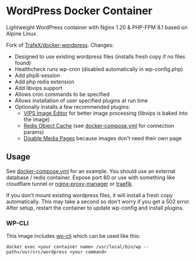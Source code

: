 # WordPress Docker Container

Lightweight WordPress container with Nginx 1.20 & PHP-FPM 8.1 based on Alpine Linux.

Fork of [TrafeX/docker-wordpress](https://github.com/TrafeX/docker-wordpress). Changes:

- Designed to use existing wordpress files (installs fresh copy if no files found)
- Healthcheck runs wp-cron (disabled automatically in wp-config.php)
- Add php8-session
- Add php redis extension
- Add libvips support
- Allows cron commands to be specified
- Allows installation of user specified plugins at run time
- Optionally installs a few recommended plugins:
  - [VIPS Image Editor](https://github.com/henrygd/vips-image-editor) for better image processing (libvips is baked into the image)
  - [Redis Object Cache](https://wordpress.org/plugins/redis-cache/) (see [docker-compose.yml](docker-compose.yml) for connection params)
  - [Disable Media Pages](https://wordpress.org/plugins/disable-media-pages/) because images don't need their own page

## Usage

See [docker-compose.yml](docker-compose.yml) for an example. You should use an external database / redis container. Expose port 80 or use with something like cloudflare tunnel or [nginx-proxy-manager](https://github.com/jc21/nginx-proxy-manager) or [traefik](https://github.com/traefik/traefik).

If you don't mount existing wordpress files, it will install a fresh copy automatically. This may take a second so don't worry if you get a 502 error. After setup, restart the container to update wp-config and install plugins.

### WP-CLI

This image includes [wp-cli](https://wp-cli.org/) which can be used like this:

    docker exec <your container name> /usr/local/bin/wp --path=/usr/src/wordpress <your command>
